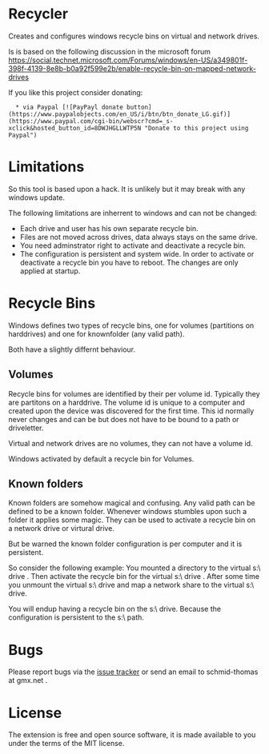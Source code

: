 ﻿# Recycler

Creates and configures windows recycle bins on virtual and network drives.

Is is based on the following discussion in the microsoft forum
https://social.technet.microsoft.com/Forums/windows/en-US/a349801f-398f-4139-8e8b-b0a92f599e2b/enable-recycle-bin-on-mapped-network-drives

If you like this project consider donating:

      * via Paypal [![PayPayl donate button](https://www.paypalobjects.com/en_US/i/btn/btn_donate_LG.gif)](https://www.paypal.com/cgi-bin/webscr?cmd=_s-xclick&hosted_button_id=8DWJHGLLWTP5N "Donate to this project using Paypal")

# Limitations

So this tool is based upon a hack. It is unlikely but it may break with any windows update.

The following limitations are inherrent to windows and can not be changed:

  * Each drive and user has his own separate recycle bin.
  * Files are not moved across drives, data always stays on the same drive.
  * You need adminstrator right to activate and deactivate a recycle bin.
  * The configuration is persistent and system wide. In order to activate or deactivate a recycle bin you have to reboot. The changes are only applied at startup.


# Recycle Bins

Windows defines two types of recycle bins, one for volumes (partitions on harddrives) and one for knownfolder (any valid path).

Both have a slightly differnt behaviour. 

## Volumes
Recycle bins for volumes are identified by their per volume id. Typically they are partitons on a harddrive. 
The volume id is unique to a computer and created upon the device was discovered for the first time. 
This id normally never changes and can be but does not have to be bound to a path or driveletter. 

Virtual and network drives are no volumes, they can not have a volume id.

Windows activated by default a recycle bin for Volumes.

## Known folders
Known folders are somehow magical and confusing. Any valid path can be defined to be a known folder. 
Whenever windows stumbles upon such a folder it applies some magic. They can be used to activate a recycle bin on a 
network drive or virtural drive.

But be warned the known folder configuration is per computer and it is persistent.

So consider the following example:
You mounted a directory to the virtual s:\ drive . Then activate the recycle bin for the virtual s:\ drive . 
After some time you unmount the virtual s:\ drive and map a network share to the virtual s:\ drive.

You will endup having a recycle bin on the s:\ drive. Because the configuration is persistent to the s:\ path.

# Bugs

Please report bugs via the [issue tracker](https://github.com/thsmi/recycle/issues) 
or send an email to schmid-thomas at gmx.net . 

# License

The extension is free and open source software, it is made available to you 
under the terms of the MIT license.